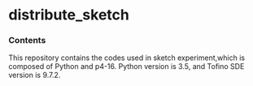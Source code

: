 # distribute_sketch
### Contents
This repository contains the codes  used in sketch experiment,which is composed of Python and p4-16. Python version is 3.5, and Tofino SDE version is 9.7.2.
